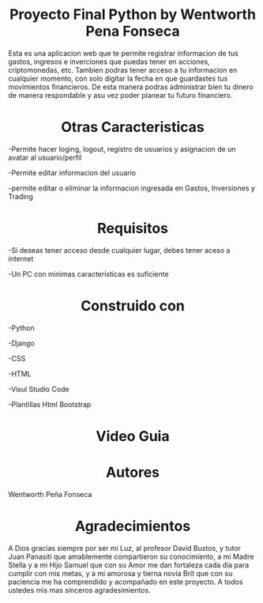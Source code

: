 <h1 align="center"> Proyecto Final Python by Wentworth Pena Fonseca </h1>

Esta es una aplicacion web que te permite registrar informacion de tus gastos, ingresos e inverciones que puedas tener en acciones, criptomonedas, etc.
Tambien podras tener acceso a tu informacion en cualquier momento, con solo digitar la fecha en que guardastes tus movimientos financieros. De esta manera podras administrar bien tu dinero de manera respondable y asu vez poder planear tu futuro financiero.


<h1 align="center">Otras Caracteristicas</h1>

-Permite hacer loging, logout, registro de usuarios y asignacion de un avatar al usuario/perfil

-Permite editar informacion del usuario

-permite editar o eliminar la informacion ingresada en Gastos, Inversiones y Trading 


<h1 align="center">Requisitos</h1>

-Si deseas tener acceso desde cualquier lugar, debes tener aceso a internet

-Un PC con minimas caracteristicas es suficiente 


<h1 align="center">Construido con</h1>

-Python

-Django

-CSS

-HTML

-Visul Studio Code

-Plantillas Html Bootstrap


<h1 align="center">Video Guia</h1>


<h1 align="center">Autores</h1>

Wentworth Peña Fonseca


<h1 align="center">Agradecimientos</h1>

A Dios gracias siempre por ser mi Luz, al profesor David Bustos, y tutor Juan Panasiti que amablemente compartieron su conocimiento, a mi Madre Stella
y a mi Hijo Samuel que con su Amor me dan fortaleza cada dia para cumplir con mis metas, y a mi amorosa y tierna novia Brit que con su paciencia me ha comprendido y acompañado en este proyecto. A todos ustedes mis mas sinceros agradesimientos.
